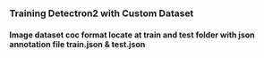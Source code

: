 ### Training Detectron2 with Custom Dataset
#### Image dataset coc format locate at train and test folder with json annotation file train.json & test.json
